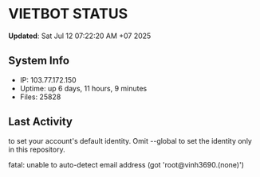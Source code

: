 # VIETBOT STATUS
**Updated**: Sat Jul 12 07:22:20 AM +07 2025

## System Info
- IP: 103.77.172.150
- Uptime: up 6 days, 11 hours, 9 minutes
- Files: 25828

## Last Activity

to set your account's default identity.
Omit --global to set the identity only in this repository.

fatal: unable to auto-detect email address (got 'root@vinh3690.(none)')
